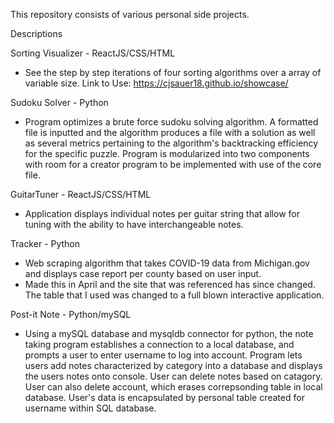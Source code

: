 This repository consists of various personal side projects.

Descriptions

Sorting Visualizer - ReactJS/CSS/HTML
  - See the step by step iterations of four sorting algorithms over a array of variable size. 
  Link to Use:
  https://cjsauer18.github.io/showcase/
 
Sudoku Solver - Python
- Program optimizes a brute force sudoku solving algorithm. A formatted file is inputted and the algorithm produces a file with a solution as
well as several metrics pertaining to the algorithm's backtracking efficiency for the specific puzzle. Program is modularized into two components with room for a creator program to be implemented with use of the core file. 

GuitarTuner - ReactJS/CSS/HTML
  - Application displays individual notes per guitar string that allow for tuning with the ability to have interchangeable notes.

Tracker - Python
  - Web scraping algorithm that takes COVID-19 data from Michigan.gov and displays case report per county based on user input. 
  - Made this in April and the site that was referenced has since changed. The table that I used was changed to a full blown interactive application.

Post-it Note - Python/mySQL
  - Using a mySQL database and mysqldb connector for python, the note taking program establishes a connection to a local database, and prompts a user to enter username to log into account. Program lets users add notes characterized by category into a database and displays the users notes onto console. User can delete notes based on catagory. User can also delete account, which erases correpsonding table in local database. User's data is encapsulated by personal table created for username within SQL database. 
